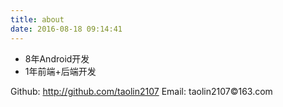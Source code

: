 ```yaml
---
title: about
date: 2016-08-18 09:14:41
---
```


 - 8年Android开发
 - 1年前端+后端开发

Github: http://github.com/taolin2107
Email: taolin2107&copy;163.com
